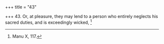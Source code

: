 +++
title = "43"

+++
43. Or, at pleasure, they may lend to a person who entirely neglects his sacred duties, and is exceedingly wicked, [^23] 


[^23]:  Manu X, 117.
